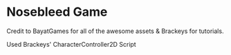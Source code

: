 # Nosebleed Game

Credit to BayatGames for all of the awesome assets & Brackeys for tutorials.

Used Brackeys' CharacterController2D Script